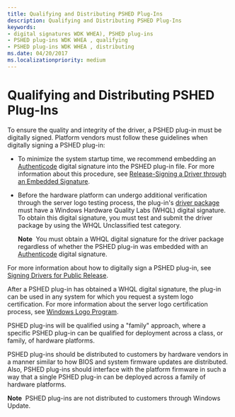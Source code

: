 ```yaml
---
title: Qualifying and Distributing PSHED Plug-Ins
description: Qualifying and Distributing PSHED Plug-Ins
keywords:
- digital signatures WDK WHEA), PSHED plug-ins
- PSHED plug-ins WDK WHEA , qualifying
- PSHED plug-ins WDK WHEA , distributing
ms.date: 04/20/2017
ms.localizationpriority: medium
---
```


# Qualifying and Distributing PSHED Plug-Ins


To ensure the quality and integrity of the driver, a PSHED plug-in must be digitally signed. Platform vendors must follow these guidelines when digitally signing a PSHED plug-in:

-   To minimize the system startup time, we recommend embedding an [Authenticode](../install/authenticode.md) digital signature into the PSHED plug-in file. For more information about this procedure, see [Release-Signing a Driver through an Embedded Signature](../install/release-signing-a-driver-through-an-embedded-signature.md).

-   Before the hardware platform can undergo additional verification through the server logo testing process, the plug-in's [driver package](../install/driver-packages.md) must have a Windows Hardware Quality Labs (WHQL) digital signature. To obtain this digital signature, you must test and submit the driver package by using the WHQL Unclassified test category.

    **Note**  You must obtain a WHQL digital signature for the driver package regardless of whether the PSHED plug-in was embedded with an [Authenticode](../install/authenticode.md) digital signature.

     

For more information about how to digitally sign a PSHED plug-in, see [Signing Drivers for Public Release](../install/signing-drivers-for-public-release--windows-vista-and-later-.md).

After a PSHED plug-in has obtained a WHQL digital signature, the plug-in can be used in any system for which you request a system logo certification. For more information about the server logo certification process, see [Windows Logo Program](/windows-hardware/test/hlk/).

PSHED plug-ins will be qualified using a "family" approach, where a specific PSHED plug-in can be qualified for deployment across a class, or family, of hardware platforms.

PSHED plug-ins should be distributed to customers by hardware vendors in a manner similar to how BIOS and system firmware updates are distributed. Also, PSHED plug-ins should interface with the platform firmware in such a way that a single PSHED plug-in can be deployed across a family of hardware platforms.

**Note**  PSHED plug-ins are not distributed to customers through Windows Update.

 


